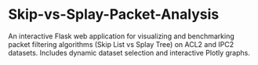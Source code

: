 # Skip-vs-Splay-Packet-Analysis
An interactive Flask web application for visualizing and benchmarking packet filtering algorithms (Skip List vs Splay Tree) on ACL2 and IPC2 datasets. Includes dynamic dataset selection and interactive Plotly graphs.
